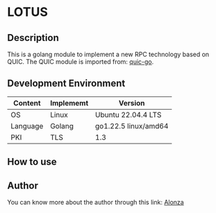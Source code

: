 # LOTUS

## Description

This is a golang module to implement a new RPC technology based on QUIC.
The QUIC module is imported from: [quic-go](https://github.com/quic-go/quic-go).

## Development Environment

| Content | Implememt | Version |
|-|-|-|
| OS | Linux | Ubuntu 22.04.4 LTS  |
| Language | Golang | go1.22.5 linux/amd64 |
|PKI|TLS|1.3|

## How to use

## Author

You can know more about the author through this link: [Alonza](https://alonza0314.github.io/)
